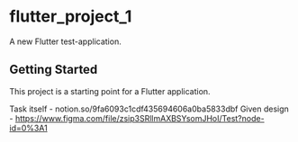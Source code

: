 # flutter_project_1

A new Flutter test-application.

## Getting Started

This project is a starting point for a Flutter application.

Task itself - notion.so/9fa6093c1cdf435694606a0ba5833dbf
Given design - https://www.figma.com/file/zsip3SRllmAXBSYsomJHoI/Test?node-id=0%3A1


